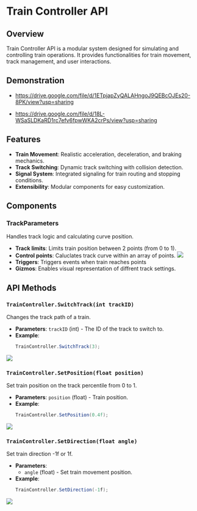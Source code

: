# Train Controller API

## Overview
Train Controller API is a modular system designed for simulating and controlling train operations. It provides functionalities for train movement, track management, and user interactions.
## Demonstration
- https://drive.google.com/file/d/1ETpjapZyQALAHngoJ9QEBcOJEs20-8PK/view?usp=sharing

- https://drive.google.com/file/d/18L-WSaSLDKaRD1rc7efv6fpwWKA2crPs/view?usp=sharing

## Features
- **Train Movement**: Realistic acceleration, deceleration, and braking mechanics.
- **Track Switching**: Dynamic track switching with collision detection.
- **Signal System**: Integrated signaling for train routing and stopping conditions.
- **Extensibility**: Modular components for easy customization.

## Components
### TrackParameters
Handles track logic and calculating curve position.
- **Track limits**: Limits train position between 2 points (from 0 to 1).
- **Control points**: Caluclates track curve within an array of points.
 ![](https://github.com/Wanna-Be-Dev/VRIF_Train/blob/master/README/Media/BezierCurve.gif)  
- **Triggers**: Triggers events when train reaches points
- **Gizmos**: Enables visual representation of diffrent track settings.

## API Methods
### `TrainController.SwitchTrack(int trackID)`
Changes the track path of a train.
- **Parameters**: `trackID` (int) - The ID of the track to switch to.
- **Example**:
    ```csharp
   TrainController.SwitchTrack(3);
    ```
 ![](https://github.com/Wanna-Be-Dev/VRIF_Train/blob/master/README/Media/TrackSwitch.gif)
### `TrainController.SetPosition(float position)`
Set train position on the track percentile from 0 to 1.
- **Parameters**: `position` (float) - Train position.
- **Example**:
    ```csharp
    TrainController.SetPosition(0.4f);
    ```
![](https://github.com/Wanna-Be-Dev/VRIF_Train/blob/master/README/Media/SetPosition.gif)
### `TrainController.SetDirection(float angle)`
Set train direction -1f or 1f.
- **Parameters**:
  - `angle` (float) - Set train movement position.
- **Example**:
    ```csharp
    TrainController.SetDirection(-1f);
    ```
![](https://github.com/Wanna-Be-Dev/VRIF_Train/blob/master/README/Media/SwitchDirection.gif)

